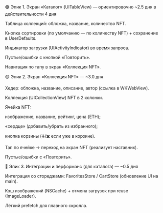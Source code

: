 🟢 Эпик 1. Экран «Каталог» (UITableView) — ориентировочно ~2.5 дня в действительности 4 дня

Таблица коллекций: обложка, название, количество NFT.

Кнопка сортировки (по умолчанию — по количеству NFT) + сохранение в UserDefaults.

Индикатор загрузки (UIActivityIndicator) во время запроса.

Пустые/ошибки с кнопкой «Повторить».

Навигация по тапу в экран «Коллекция NFT».

🟡 Эпик 2. Экран «Коллекция NFT» — ~3.0 дня

Хедер: обложка, название, описание, автор (ссылка в WKWebView).

Коллекция (UICollectionView) NFT в 2 колонки.

Ячейка NFT:

изображение, название, рейтинг, цена (ETH);

«сердце» (добавить/убрать из избранного);

кнопка корзины (➕/✖️ если уже в корзине).

Тап по ячейке → переход на экран NFT (реализует наставник).

Пустые/ошибки с «Повторить».

🔵 Эпик 3. Интеграции и перформанс (для каталога) — ~0.5 дня

Интеграция со стореджами: FavoritesStore / CartStore (обновление UI на main).

Кэш изображений (NSCache) + отмена загрузок при reuse (ImageLoader).

Лёгкий prefetch для плавного скролла.
